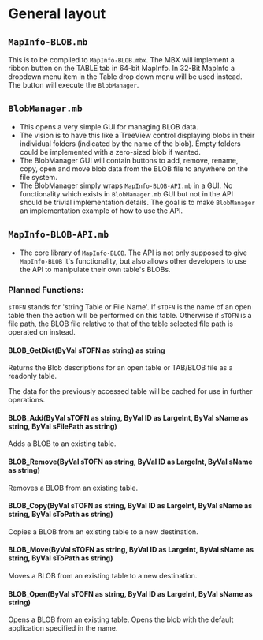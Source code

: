 # General layout

## `MapInfo-BLOB.mb`

This is to be compiled to `MapInfo-BLOB.mbx`. The MBX will implement a ribbon button on the TABLE tab in 64-bit MapInfo. In 32-Bit MapInfo a dropdown menu item in the Table drop down menu will be used instead. The button will execute the `BlobManager`.

## `BlobManager.mb`

* This opens a very simple GUI for managing BLOB data.
* The vision is to have this like a TreeView control displaying blobs in their individual folders (indicated by the name of the blob). Empty folders could be implemented with a zero-sized blob if wanted.
* The BlobManager GUI will contain buttons to add, remove, rename, copy, open and move blob data from the BLOB file to anywhere on the file system.
* The BlobManager simply wraps `MapInfo-BLOB-API.mb` in a GUI. No functionality which exists in `BlobManager.mb` GUI but not in the API should be trivial implementation details. The goal is to make `BlobManager` an implementation example of how to use the API.

## `MapInfo-BLOB-API.mb`

* The core library of `MapInfo-BLOB`. The API is not only supposed to give `MapInfo-BLOB` it's functionality, but also allows other developers to use the API to manipulate their own table's BLOBs.

### Planned Functions:

`sTOFN` stands for 'string Table or File Name'. If `sTOFN` is the name of an open table then the action will be performed on this table. Otherwise if `sTOFN` is a file path, the BLOB file relative to that of the table selected file path is operated on instead.

#### BLOB_GetDict(ByVal sTOFN as string) as string

Returns the Blob descriptions for an open table or TAB/BLOB file as a readonly table.

The data for the previously accessed table will be cached for use in further operations.

#### BLOB_Add(ByVal sTOFN as string, ByVal ID as LargeInt, ByVal sName as string, ByVal sFilePath as string)

Adds a BLOB to an existing table.

#### BLOB_Remove(ByVal sTOFN as string, ByVal ID as LargeInt, ByVal sName as string)

Removes a BLOB from an existing table.

#### BLOB_Copy(ByVal sTOFN as string, ByVal ID as LargeInt, ByVal sName as string, ByVal sToPath as string)

Copies a BLOB from an existing table to a new destination.

#### BLOB_Move(ByVal sTOFN as string, ByVal ID as LargeInt, ByVal sName as string, ByVal sToPath as string)

Moves a BLOB from an existing table to a new destination.

#### BLOB_Open(ByVal sTOFN as string, ByVal ID as LargeInt, ByVal sName as string)

Opens a BLOB from an existing table. Opens the blob with the default application specified in the name.
